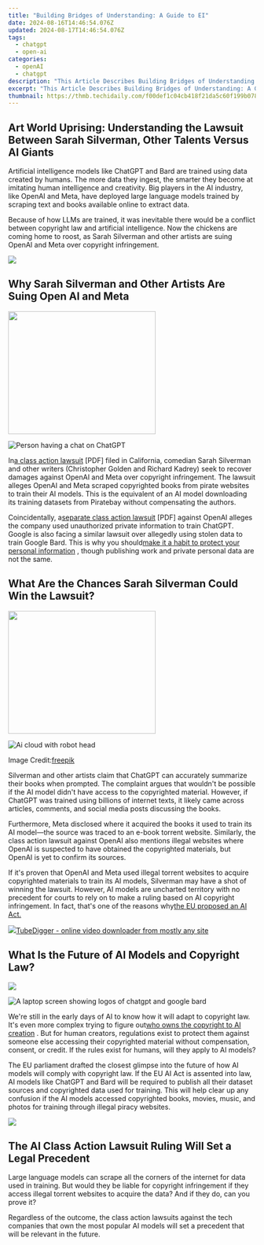```yaml
---
title: "Building Bridges of Understanding: A Guide to EI"
date: 2024-08-16T14:46:54.076Z
updated: 2024-08-17T14:46:54.076Z
tags:
  - chatgpt
  - open-ai
categories:
  - openAI
  - chatgpt
description: "This Article Describes Building Bridges of Understanding: A Guide to EI"
excerpt: "This Article Describes Building Bridges of Understanding: A Guide to EI"
thumbnail: https://thmb.techidaily.com/f00def1c04cb418f21da5c60f199b078da943127e970aa7acf9eb30479f71c91.jpg
---
```


## Art World Uprising: Understanding the Lawsuit Between Sarah Silverman, Other Talents Versus AI Giants

 Artificial intelligence models like ChatGPT and Bard are trained using data created by humans. The more data they ingest, the smarter they become at imitating human intelligence and creativity. Big players in the AI industry, like OpenAI and Meta, have deployed large language models trained by scraping text and books available online to extract data.

 Because of how LLMs are trained, it was inevitable there would be a conflict between copyright law and artificial intelligence. Now the chickens are coming home to roost, as Sarah Silverman and other artists are suing OpenAI and Meta over copyright infringement.

<!-- affiliate ads begin -->
<a href="https://secure.2checkout.com/order/checkout.php?PRODS=3727260&QTY=1&AFFILIATE=108875&CART=1"><img src="http://www.aiseesoft.com/avangate/30p/banner.jpg" border="0"></a>
<!-- affiliate ads end -->
## Why Sarah Silverman and Other Artists Are Suing Open AI and Meta

<!-- affiliate ads begin -->
<a href="https://dhgate.sjv.io/c/5597632/1678785/12108" target="_top" id="1678785"><img src="//a.impactradius-go.com/display-ad/12108-1678785" border="0" alt="" width="300" height="250"/></a>
<!-- affiliate ads end -->
![Person having a chat on ChatGPT](https://thmb.techidaily.com/7a686a1b526676a12878d5e404ff256d91c8737d5163c7ab05139a28f15cb6cd.jpg)

 In[a class action lawsuit](https://llmlitigation.com/pdf/03416/silverman-openai-complaint.pdf) \[PDF\] filed in California, comedian Sarah Silverman and other writers (Christopher Golden and Richard Kadrey) seek to recover damages against OpenAI and Meta over copyright infringement. The lawsuit alleges OpenAI and Meta scraped copyrighted books from pirate websites to train their AI models. This is the equivalent of an AI model downloading its training datasets from Piratebay without compensating the authors.

 Coincidentally, a[separate class action lawsuit](https://storage.courtlistener.com/recap/gov.uscourts.cand.414822/gov.uscourts.cand.414822.1.0%5F1.pdf) \[PDF\] against OpenAI alleges the company used unauthorized private information to train ChatGPT. Google is also facing a similar lawsuit over allegedly using stolen data to train Google Bard. This is why you should[make it a habit to protect your personal information](https://www.makeuseof.com/online-safety-habits-data-privacy/) , though publishing work and private personal data are not the same.

## What Are the Chances Sarah Silverman Could Win the Lawsuit?

<!-- affiliate ads begin -->
<a href="https://caperobbin.sjv.io/c/5597632/2006118/18460" target="_top" id="2006118"><img src="//a.impactradius-go.com/display-ad/18460-2006118" border="0" alt="" width="300" height="250"/></a><img height="0" width="0" src="https://imp.pxf.io/i/5597632/2006118/18460" style="position:absolute;visibility:hidden;" border="0" />
<!-- affiliate ads end -->
![Ai cloud with robot head](https://static1.makeuseofimages.com/wordpress/wp-content/uploads/2023/06/ai-cloud-with-robot-head.jpg)

 Image Credit:[freepik](https://www.freepik.com/free-photo/ai-cloud-with-robot-head%5F32471117.htm)

 Silverman and other artists claim that ChatGPT can accurately summarize their books when prompted. The complaint argues that wouldn't be possible if the AI model didn't have access to the copyrighted material. However, if ChatGPT was trained using billions of internet texts, it likely came across articles, comments, and social media posts discussing the books.

 Furthermore, Meta disclosed where it acquired the books it used to train its AI model—the source was traced to an e-book torrent website. Similarly, the class action lawsuit against OpenAI also mentions illegal websites where OpenAI is suspected to have obtained the copyrighted materials, but OpenAI is yet to confirm its sources.

 If it's proven that OpenAI and Meta used illegal torrent websites to acquire copyrighted materials to train its AI models, Silverman may have a shot of winning the lawsuit. However, AI models are uncharted territory with no precedent for courts to rely on to make a ruling based on AI copyright infringement. In fact, that's one of the reasons why[the EU proposed an AI Act.](https://www.makeuseof.com/what-is-the-eu-ai-act-how-would-it-affect-chatgpt/)

<!-- affiliate ads begin -->
<a href="https://secure.2checkout.com/order/checkout.php?PRODS=4572700&QTY=1&AFFILIATE=108875&CART=1"><img src="	https://www.tubedigger.com/wp-content/uploads/2020/08/tubedigger-software-new.png" border="0">TubeDigger - online video downloader from mostly any site</a>
<!-- affiliate ads end -->
## What Is the Future of AI Models and Copyright Law?

<!-- affiliate ads begin -->
<a href="https://shop.systoolsgroup.com/affiliate.php?ACCOUNT=SYSTOOBY&AFFILIATE=108875&PATH=https%3A%2F%2Fwww.systoolsgroup.com%3FAFFILIATE%3D108875%26RESOURCE%3DSysTools%2BOST%2BRecovery"><img src="https://www.systoolsgroup.com/box/ost-recovery.png" border="0"></a>
<!-- affiliate ads end -->
![A laptop screen showing logos of chatgpt and google bard](https://static1.makeuseofimages.com/wordpress/wp-content/uploads/2023/06/google-bard-vs-chatgpt-for-coding.jpg)

 We're still in the early days of AI to know how it will adapt to copyright law. It's even more complex trying to figure out[who owns the copyright to AI creation](https://www.makeuseof.com/who-owns-copyright-to-ai-creations/) . But for human creators, regulations exist to protect them against someone else accessing their copyrighted material without compensation, consent, or credit. If the rules exist for humans, will they apply to AI models?

 The EU parliament drafted the closest glimpse into the future of how AI models will comply with copyright law. If the EU AI Act is assented into law, AI models like ChatGPT and Bard will be required to publish all their dataset sources and copyrighted data used for training. This will help clear up any confusion if the AI models accessed copyrighted books, movies, music, and photos for training through illegal piracy websites.

<!-- affiliate ads begin -->
<a href="https://shop.copernic.com/order/checkout.php?PRODS=41033091&QTY=1&AFFILIATE=108875&CART=1"><img src="https://secure.2checkout.com/images/merchant/8d30aa96e72440759f74bd2306c1fa3d/Copernic-2023-Affiliate-728x90-Advanced.png" border="0"></a>
<!-- affiliate ads end -->
## The AI Class Action Lawsuit Ruling Will Set a Legal Precedent

 Large language models can scrape all the corners of the internet for data used in training. But would they be liable for copyright infringement if they access illegal torrent websites to acquire the data? And if they do, can you prove it?

 Regardless of the outcome, the class action lawsuits against the tech companies that own the most popular AI models will set a precedent that will be relevant in the future.


<ins class="adsbygoogle"
     style="display:block"
     data-ad-format="autorelaxed"
     data-ad-client="ca-pub-7571918770474297"
     data-ad-slot="1223367746"></ins>



<ins class="adsbygoogle"
     style="display:block"
     data-ad-client="ca-pub-7571918770474297"
     data-ad-slot="8358498916"
     data-ad-format="auto"
     data-full-width-responsive="true"></ins>


